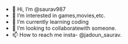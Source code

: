 - 👋 Hi, I’m @saurav987
- 👀 I’m interested in games,movies,etc.
- 🌱 I’m currently learning coding
- 💞️ I’m looking to collaboratewith someone.
- 📫 How to reach me insta- @jadoun_saurav.

